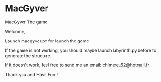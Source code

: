# MacGyver
MacGyver The game

Welcome, 

Launch macgyver.py  for launch the game

If the game is not working, you should maybe launch labyrinth.py before to generate the structure. 

If it doesn't work, feel free to send me an email: chimere_62@hotmail.fr

Thank you and Have Fun ! 
